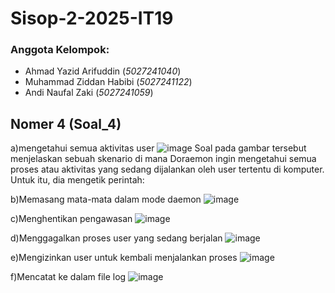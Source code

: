 # Sisop-2-2025-IT19
### Anggota Kelompok:
- Ahmad Yazid Arifuddin (*5027241040*)
- Muhammad Ziddan Habibi (*5027241122*)
- Andi Naufal Zaki (*5027241059*)







## Nomer 4 (Soal_4)

a)mengetahui semua aktivitas user
![image](https://github.com/user-attachments/assets/50abde7d-f2dc-4766-96d3-ffb252caf513)
Soal pada gambar tersebut menjelaskan sebuah skenario di mana Doraemon ingin mengetahui semua proses atau aktivitas yang sedang dijalankan oleh user tertentu di komputer. Untuk itu, dia mengetik perintah:

b)Memasang mata-mata dalam mode daemon
![image](https://github.com/user-attachments/assets/e5e612d1-a9fd-4fc8-ab41-7642ae772ffb)


c)Menghentikan pengawasan
![image](https://github.com/user-attachments/assets/b5e8f0b0-03ac-4fa3-9c05-fa778a4d64ea)

d)Menggagalkan proses user yang sedang berjalan
![image](https://github.com/user-attachments/assets/2135303d-455d-434b-a7b1-6c1db43c00fc)

e)Mengizinkan user untuk kembali menjalankan proses
![image](https://github.com/user-attachments/assets/61da9848-1805-4fe9-aa2f-b9bfd73c08c5)

f)Mencatat ke dalam file log
![image](https://github.com/user-attachments/assets/1e896d4e-fe31-4767-9da8-1b9226f7dd3b)



